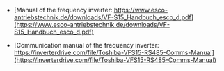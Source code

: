 - [Manual of the frequency inverter: https://www.esco-antriebstechnik.de/downloads/VF-S15_Handbuch_esco_d.pdf](https://www.esco-antriebstechnik.de/downloads/VF-S15_Handbuch_esco_d.pdf)

- [Communication manual of the frequency inverter: https://inverterdrive.com/file/Toshiba-VFS15-RS485-Comms-Manual](https://inverterdrive.com/file/Toshiba-VFS15-RS485-Comms-Manual)
